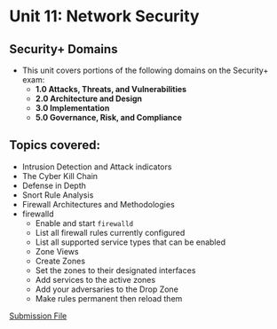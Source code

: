 # Unit 11: Network Security

## Security+ Domains
- This unit covers portions of the following domains on the Security+ exam:
    - **1.0 Attacks, Threats, and Vulnerabilities**
    - **2.0 Architecture and Design**
    - **3.0 Implementation**
    - **5.0 Governance, Risk, and Compliance**

## Topics covered:
- Intrusion Detection and Attack indicators
- The Cyber Kill Chain
- Defense in Depth
- Snort Rule Analysis
- Firewall Architectures and Methodologies
- firewalld
    - Enable and start `firewalld`
    - List all firewall rules currently configured
    - List all supported service types that can be enabled
    - Zone Views
    - Create Zones
    - Set the zones to their designated interfaces
    - Add services to the active zones
    - Add your adversaries to the Drop Zone
    - Make rules permanent then reload them

[Submission File](./Network_Security_Week11.md)
